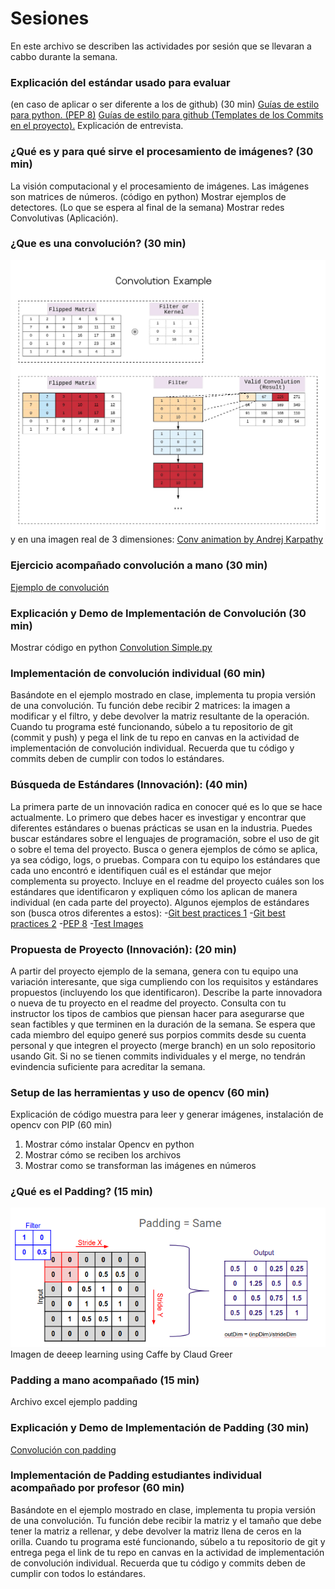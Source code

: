 # Sesiones
En este archivo se describen las actividades por sesión que se llevaran a cabbo durante la semana.

### Explicación del estándar usado para evaluar
 (en caso de aplicar o ser diferente a los de github) (30 min)
[Guías de estilo para python.  (PEP 8)](https://www.python.org/dev/peps/pep-0008/)
[Guías de estilo para github   (Templates de los Commits en el proyecto).](https://medium.com/@nawarpianist/git-commit-best-practices-dab8d722de99)
Explicación de entrevista.

### ¿Qué es y para qué sirve el procesamiento de imágenes? (30 min)
La visión computacional y el procesamiento de imágenes.
Las imágenes son matrices de números. (código en python)
Mostrar ejemplos de detectores. (Lo que se espera al final de la semana)
Mostrar redes Convolutivas (Aplicación).

### ¿Que es una convolución?  (30 min)
![](Images/Convolution.jpeg)
y en una imagen real de 3 dimensiones:
[Conv animation by Andrej Karpathy](https://pathmind.com/wiki/convolutional-network) 

### Ejercicio acompañado convolución a mano  (30 min)
[Ejemplo de convolución](Files/examples%20convolution.xlsx)

### Explicación y Demo de Implementación de Convolución  (30 min)
Mostrar código en python
[Convolution Simple.py](Scripts/Ejemplos)

### Implementación de convolución individual (60 min)
Basándote en el ejemplo mostrado en clase, implementa tu propia versión de una convolución. Tu función debe recibir 2 matrices: la imagen a modificar y el filtro, y debe devolver la matriz resultante de la operación.
Cuando tu programa esté funcionando, súbelo a tu repositorio de git (commit y push) y pega el link de tu repo en canvas en la actividad de implementación de convolución individual. Recuerda que tu código y commits deben de cumplir con todos lo estándares.   

### Búsqueda de Estándares (Innovación): (40 min)
La primera parte de un innovación radica en conocer qué es lo que se hace actualmente. Lo primero que debes hacer es investigar y encontrar que diferentes estándares o buenas prácticas se usan en la industria. Puedes buscar estándares sobre el lenguajes de programación, sobre el uso de git o sobre el tema del proyecto. Busca o genera ejemplos de cómo se aplica, ya sea código, logs, o pruebas.
Compara con tu equipo los estándares que cada uno encontró e identifiquen cuál es el estándar que mejor complementa su proyecto. Incluye en el readme del proyecto cuáles son los estándares que identificaron y expliquen cómo los aplican de manera individual (en cada parte del proyecto).
Algunos ejemplos de estándares son (busca otros diferentes a estos):
-[Git best practices 1](https://medium.com/@nawarpianist/git-commit-best-practices-dab8d722de99)
-[Git best practices 2](https://deepsource.io/blog/git-best-practices/)
-[PEP 8](https://www.python.org/dev/peps/pep-0008/)
-[Test Images](https://www.hlevkin.com/06testimages.htm)

### Propuesta de Proyecto (Innovación): (20 min)
A partir del proyecto ejemplo de la semana, genera con tu equipo una variación interesante, que siga cumpliendo con los requisitos y estándares propuestos (incluyendo los que identificaron). Describe la parte innovadora o nueva de tu proyecto en el readme del proyecto. Consulta con tu instructor los tipos de cambios que piensan hacer para asegurarse que sean factibles y que terminen en la duración de la semana.
Se espera que cada miembro del equipo generé sus porpios commits desde su cuenta personal y que integren el proyecto (merge branch) en un solo repositorio usando Git. Si no se tienen commits individuales y el merge, no tendrán evindencia suficiente para acreditar la semana.

### Setup de las herramientas y uso de opencv (60 min)
Explicación de código muestra para leer y generar imágenes, instalación de opencv con PIP (60 min)
1. Mostrar cómo instalar Opencv en python
2. Mostrar cómo se reciben los archivos
3. Mostrar como se transforman las imágenes en números

### ¿Qué es el Padding?  (15 min)
![](Images/1_noYcUAa_P8nRilg3Lt_nuA.png)
Imagen de deeep learning using Caffe by Claud Greer

### Padding a mano acompañado   (15 min)
Archivo excel ejemplo padding

### Explicación y Demo de Implementación de Padding  (30 min)
[Convolución con padding](Scripts/Ejemplos/convolution.py)

### Implementación de Padding estudiantes individual acompañado por profesor  (60 min)
Basándote en el ejemplo mostrado en clase, implementa tu propia versión de una convolución. Tu función debe recibir la matriz y el tamaño que debe tener la matriz a rellenar, y debe devolver la matriz llena de ceros en la orilla.
Cuando tu programa esté funcionando, súbelo a tu repositorio de git y entrega pega el link de tu repo en canvas en la actividad de implementación de convolución individual. Recuerda que tu código y commits deben de cumplir con todos lo estándares.
